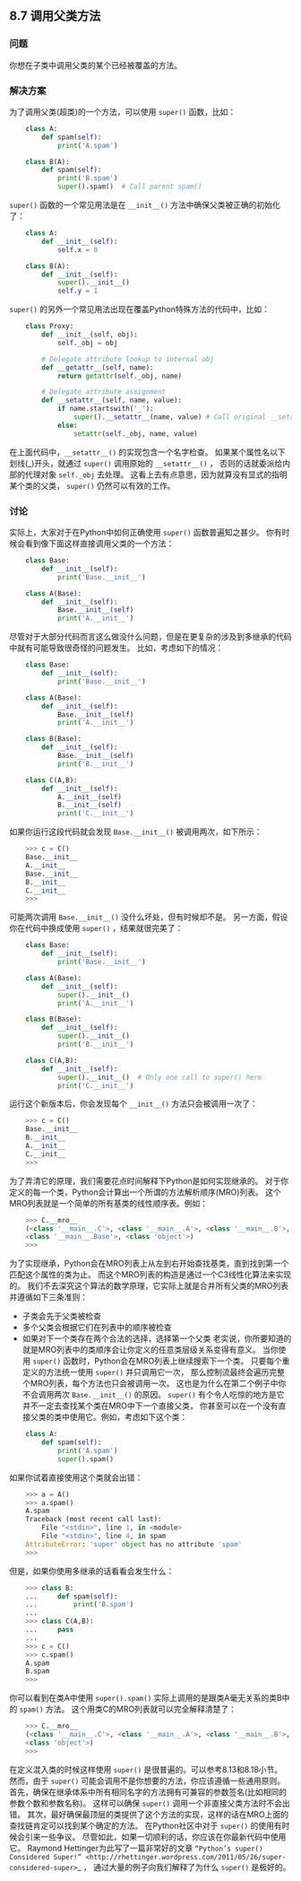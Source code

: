 ## 8.7 调用父类方法 ##
### 问题 ###
你想在子类中调用父类的某个已经被覆盖的方法。
### 解决方案 ###
为了调用父类(超类)的一个方法，可以使用 ``super()`` 函数，比如：
```python
    class A:
        def spam(self):
            print('A.spam')

    class B(A):
        def spam(self):
            print('B.spam')
            super().spam()  # Call parent spam()

```
``super()`` 函数的一个常见用法是在 ``__init__()`` 方法中确保父类被正确的初始化了：
```python
    class A:
        def __init__(self):
            self.x = 0

    class B(A):
        def __init__(self):
            super().__init__()
            self.y = 1

```
``super()`` 的另外一个常见用法出现在覆盖Python特殊方法的代码中，比如：
```python
    class Proxy:
        def __init__(self, obj):
            self._obj = obj

        # Delegate attribute lookup to internal obj
        def __getattr__(self, name):
            return getattr(self._obj, name)

        # Delegate attribute assignment
        def __setattr__(self, name, value):
            if name.startswith('_'):
                super().__setattr__(name, value) # Call original __setattr__
            else:
                setattr(self._obj, name, value)

```
在上面代码中，``__setattr__()`` 的实现包含一个名字检查。
如果某个属性名以下划线(_)开头，就通过 ``super()`` 调用原始的 ``__setattr__()`` ，
否则的话就委派给内部的代理对象 ``self._obj`` 去处理。
这看上去有点意思，因为就算没有显式的指明某个类的父类， ``super()`` 仍然可以有效的工作。
### 讨论 ###
实际上，大家对于在Python中如何正确使用 ``super()`` 函数普遍知之甚少。
你有时候会看到像下面这样直接调用父类的一个方法：
```python
    class Base:
        def __init__(self):
            print('Base.__init__')

    class A(Base):
        def __init__(self):
            Base.__init__(self)
            print('A.__init__')

```
尽管对于大部分代码而言这么做没什么问题，但是在更复杂的涉及到多继承的代码中就有可能导致很奇怪的问题发生。
比如，考虑如下的情况：
```python
    class Base:
        def __init__(self):
            print('Base.__init__')

    class A(Base):
        def __init__(self):
            Base.__init__(self)
            print('A.__init__')

    class B(Base):
        def __init__(self):
            Base.__init__(self)
            print('B.__init__')

    class C(A,B):
        def __init__(self):
            A.__init__(self)
            B.__init__(self)
            print('C.__init__')

```
如果你运行这段代码就会发现 ``Base.__init__()`` 被调用两次，如下所示：
```python
    >>> c = C()
    Base.__init__
    A.__init__
    Base.__init__
    B.__init__
    C.__init__
    >>>

```
可能两次调用 ``Base.__init__()`` 没什么坏处，但有时候却不是。
另一方面，假设你在代码中换成使用 ``super()`` ，结果就很完美了：
```python
    class Base:
        def __init__(self):
            print('Base.__init__')

    class A(Base):
        def __init__(self):
            super().__init__()
            print('A.__init__')

    class B(Base):
        def __init__(self):
            super().__init__()
            print('B.__init__')

    class C(A,B):
        def __init__(self):
            super().__init__()  # Only one call to super() here
            print('C.__init__')

```
运行这个新版本后，你会发现每个 ``__init__()`` 方法只会被调用一次了：
```python
    >>> c = C()
    Base.__init__
    B.__init__
    A.__init__
    C.__init__
    >>>

```
为了弄清它的原理，我们需要花点时间解释下Python是如何实现继承的。
对于你定义的每一个类，Python会计算出一个所谓的方法解析顺序(MRO)列表。
这个MRO列表就是一个简单的所有基类的线性顺序表。例如：
```python
    >>> C.__mro__
    (<class '__main__.C'>, <class '__main__.A'>, <class '__main__.B'>,
    <class '__main__.Base'>, <class 'object'>)
    >>>

```
为了实现继承，Python会在MRO列表上从左到右开始查找基类，直到找到第一个匹配这个属性的类为止。
而这个MRO列表的构造是通过一个C3线性化算法来实现的。
我们不去深究这个算法的数学原理，它实际上就是合并所有父类的MRO列表并遵循如下三条准则：
* 子类会先于父类被检查
* 多个父类会根据它们在列表中的顺序被检查
* 如果对下一个类存在两个合法的选择，选择第一个父类
老实说，你所要知道的就是MRO列表中的类顺序会让你定义的任意类层级关系变得有意义。
当你使用 ``super()`` 函数时，Python会在MRO列表上继续搜索下一个类。
只要每个重定义的方法统一使用 ``super()`` 并只调用它一次，
那么控制流最终会遍历完整个MRO列表，每个方法也只会被调用一次。
这也是为什么在第二个例子中你不会调用两次 ``Base.__init__()`` 的原因。
``super()`` 有个令人吃惊的地方是它并不一定去查找某个类在MRO中下一个直接父类，
你甚至可以在一个没有直接父类的类中使用它。例如，考虑如下这个类：
```python
    class A:
        def spam(self):
            print('A.spam')
            super().spam()

```
如果你试着直接使用这个类就会出错：
```python
    >>> a = A()
    >>> a.spam()
    A.spam
    Traceback (most recent call last):
        File "<stdin>", line 1, in <module>
        File "<stdin>", line 4, in spam
    AttributeError: 'super' object has no attribute 'spam'
    >>>

```
但是，如果你使用多继承的话看看会发生什么：
```python
    >>> class B:
    ...     def spam(self):
    ...         print('B.spam')
    ...
    >>> class C(A,B):
    ...     pass
    ...
    >>> c = C()
    >>> c.spam()
    A.spam
    B.spam
    >>>

```
你可以看到在类A中使用 ``super().spam()`` 实际上调用的是跟类A毫无关系的类B中的 ``spam()`` 方法。
这个用类C的MRO列表就可以完全解释清楚了：
```python
    >>> C.__mro__
    (<class '__main__.C'>, <class '__main__.A'>, <class '__main__.B'>,
    <class 'object'>)
    >>>

```
在定义混入类的时候这样使用 ``super()`` 是很普遍的。可以参考8.13和8.18小节。
然而，由于 ``super()`` 可能会调用不是你想要的方法，你应该遵循一些通用原则。
首先，确保在继承体系中所有相同名字的方法拥有可兼容的参数签名(比如相同的参数个数和参数名称)。
这样可以确保 ``super()`` 调用一个非直接父类方法时不会出错。
其次，最好确保最顶层的类提供了这个方法的实现，这样的话在MRO上面的查找链肯定可以找到某个确定的方法。
在Python社区中对于 ``super()`` 的使用有时候会引来一些争议。
尽管如此，如果一切顺利的话，你应该在你最新代码中使用它。
Raymond Hettinger为此写了一篇非常好的文章
`“Python’s super() Considered Super!” <http://rhettinger.wordpress.com/2011/05/26/super-considered-super>`_ ，
通过大量的例子向我们解释了为什么 ``super()`` 是极好的。
